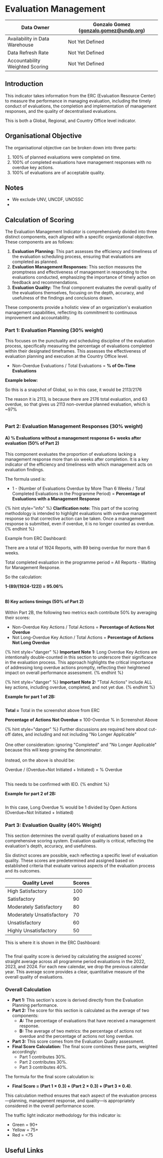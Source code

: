 # Evaluation Management

| Data Owner                      | Gonzalo Gomez ([gonzalo.gomez@undp.org](mailto:gonzalo.gomez@undp.org)) |
| ------------------------------- | ----------------------------------------------------------------------- |
| Availability in Data Warehouse  | Not Yet Defined                                                         |
| Data Refresh Rate               | Not Yet Defined                                                         |
| Accountability Weighted Scoring | Not Yet Defined                                                         |

## Introduction&#x20;

This indicator takes information from the ERC (Evaluation Resource Center) to measure the performance in managing evaluation, including the timely conduct of evaluations, the completion and implementation of management responses, and the quality of decentralised evaluations.&#x20;

This is both a Global, Regional, and Country Office level indicator.&#x20;

## Organisational Objective

The organisational objective can be broken down into three parts:

1. 100% of  planned evaluations were completed on time.
2. 100% of completed evaluations have management responses with no overdue key actions.&#x20;
3. 100% of evaluations are of acceptable quality.&#x20;

## Notes



* We exclude UNV, UNCDF, UNOSSC
*



## Calculation of Scoring

The Evaluation Management Indicator is comprehensively divided into three distinct components, each aligned with a specific organizational objective. These components are as follows:

1. **Evaluation Planning:** This part assesses the efficiency and timeliness of the evaluation scheduling process, ensuring that evaluations are completed as planned.
2. **Evaluation Management Responses:** This section measures the promptness and effectiveness of management in responding to the evaluations conducted, emphasizing the importance of timely action on feedback and recommendations.
3. **Evaluation Quality:** The final component evaluates the overall quality of the evaluations themselves, focusing on the depth, accuracy, and usefulness of the findings and conclusions drawn.

These components provide a holistic view of an organization's evaluation management capabilities, reflecting its commitment to continuous improvement and accountability.

### **Part 1: Evaluation Planning (30% weight)**

This focuses on the punctuality and scheduling discipline of the evaluation process, specifically measuring the percentage of evaluations completed within their designated timeframes. This assesses the effectiveness of evaluation planning and execution at the Country Office level.

* Non-Overdue Evaluations / Total Evaluations = **% of On-Time Evaluations**

**Example below:**

So this is a snapshot of Global, so in this case, it would be 2113/2176

The reason it is 2113, is because there are 2176 total evaluation, and 63 overdue, so that gives us 2113 non-overdue planned evaluation, which is \~97%&#x20;

<figure><img src="../../.gitbook/assets/CleanShot 2024-07-10 at 13.42.58@2x.png" alt=""><figcaption></figcaption></figure>



### **Part 2: Evaluation Management Responses (30% weight)**

#### A) % Evaluations without a management response 6+ weeks after evaluation (50% of Part 2)

This component evaluates the proportion of evaluations lacking a management response more than six weeks after completion. It is a key indicator of the efficiency and timeliness with which management acts on evaluation findings.

The formula used is:

* 1 - (Number of Evaluations Overdue by More Than 6 Weeks / Total Completed Evaluations in the Programme Period) = **Percentage of Evaluations with a Management Response**

{% hint style="info" %}
**Clarification note:** This part of the scoring methodology is intended to highlight evaluations with overdue management response so that corrective action can be taken. Once a management response is submitted, even if overdue, it is no longer counted as overdue.&#x20;
{% endhint %}

Example from ERC Dashboard:

There are a total of 1924 Reports, with 89 being overdue for more than 6 weeks.

Total completed evaluation in the programme period = All Reports - Waiting for Management Response.

So the calculation:

**1-(89/(1924-122)) = 95.06%**

<figure><img src="../../.gitbook/assets/CleanShot 2024-07-10 at 13.44.23@2x.png" alt=""><figcaption></figcaption></figure>

#### B) Key actions timings (50% of Part 2)

Within Part 2B, the following two metrics each contribute 50% by averaging their scores:

* Non-Overdue Key Actions / Total Actions = **Percentage of Actions Not Overdue**
* Not Long-Overdue Key Action / Total Actions = **Percentage of Actions Not Long Overdue**

{% hint style="danger" %}
**Important Note 1:** Long Overdue Key Actions are intentionally double-counted in this section to underscore their significance in the evaluation process. This approach highlights the critical importance of addressing long overdue actions promptly, reflecting their heightened impact on overall performance assessment.
{% endhint %}

{% hint style="danger" %}
**Important Note 2:** "Total Actions" include ALL key actions, including overdue, completed, and not yet due.&#x20;
{% endhint %}

**Example for part 1 of 2B:**

<figure><img src="../../.gitbook/assets/CleanShot 2024-07-10 at 13.47.55@2x.png" alt=""><figcaption></figcaption></figure>

**Total =** Total in the screenshot above from ERC

**Percentage of Actions Not Overdue =** 100-Overdue % in Screenshot Above &#x20;

{% hint style="danger" %}
Further discussions are required here about cut-off dates, and including and not including "No Longer Applicable"\
\
One other consideration: ignoring "Completed" and "No Longer Applicable" because this will keep growing the denominator.\
\
Instead, on the above is should be:

Overdue / (Overdue+Not Initiated + Initiated) = % Overdue

\
This needs to be confirmed with IEO.
{% endhint %}

**Example for part 2 of 2B:**

<figure><img src="../../.gitbook/assets/CleanShot 2024-07-10 at 13.59.58@2x.png" alt=""><figcaption></figcaption></figure>

In this case, Long Overdue % would be 1 divided by Open Actions (Overdue+Not Initiated + Initiated)&#x20;

### **Part 3: Evaluation Quality (40% Weight)**&#x20;

This section determines the overall quality of evaluations based on a comprehensive scoring system. Evaluation quality is critical, reflecting the evaluation's depth, accuracy, and usefulness.

Six distinct scores are possible, each reflecting a specific level of evaluation quality. These scores are predetermined and assigned based on established criteria that evaluate various aspects of the evaluation process and its outcomes.

| Quality Level             | Scores |
| ------------------------- | ------ |
| High Satisfactory         | 100    |
| Satisfactory              | 90     |
| Moderately Satisfactory   | 80     |
| Moderately Unsatisfactory | 70     |
| Unsatisfactory            | 60     |
| Highly Unsatisfactory     | 50     |

This is where it is shown in the ERC Dashboard:

<figure><img src="../../.gitbook/assets/CleanShot 2024-07-10 at 14.03.27@2x.png" alt=""><figcaption></figcaption></figure>

The final quality score is derived by calculating the assigned scores' straight average across all programme period evaluations in the 2022, 2023, and 2024. For each new calendar, we drop the previous calendar year. This average score provides a clear, quantitative measure of the overall quality of evaluations.

### **Overall Calculation**

* **Part 1:** This section's score is derived directly from the Evaluation Planning performance.
* **Part 2:** The score for this section is calculated as the average of two components:
  * **A:** The percentage of evaluations that have received a management response.
  * **B:** The average of two metrics: the percentage of actions not overdue and the percentage of actions not long overdue.
* **Part 3:** This score comes from the Evaluation Quality assessment.
* **Final Score Calculation:** The final score combines these parts, weighted accordingly:
  * Part 1 contributes 30%.
  * Part 2 contributes 30%.
  * Part 3 contributes 40%.

The formula for the final score calculation is:&#x20;

* **Final Score = (Part 1 × 0.3) + (Part 2 × 0.3) + (Part 3 × 0.4)**.

This calculation method ensures that each aspect of the evaluation process—planning, management response, and quality—is appropriately considered in the overall performance score.

The traffic light indicator methodology for this indicator is:

* Green = 90+
* Yellow = 75+
* Red = <75



## Useful Links

